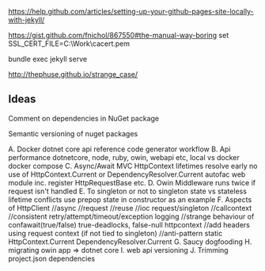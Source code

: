 https://help.github.com/articles/setting-up-your-github-pages-site-locally-with-jekyll/

https://gist.github.com/fnichol/867550#the-manual-way-boring
   set SSL_CERT_FILE=C:\Work\cacert.pem

bundle exec jekyll serve

http://thephuse.github.io/strange_case/



Ideas
-----
Comment on dependencies in NuGet package

Semantic versioning of nuget packages

A. Docker dotnet core
	api reference
	code generator
	workflow
B. Api performance dotnetcore, node, ruby, owin, webapi etc, local vs docker
	docker compose
C. Async/Await MVC HttpContext lifetimes
	resolve early
	no use of HttpContext.Current or DependencyResolver.Current
	autofac web module inc. register HttpRequestBase etc.
D. Owin Middleware runs twice if request isn't handled
E. To singleton or not to singleton
	state vs stateless
	lifetime conflicts
    use prepop state in constructor as an example
F. Aspects of HttpClient
   //async
   //request
   //reuse
   //ioc request/singleton
   //callcontext
   //consistent retry/attempt/timeout/exception logging
   //strange behaviour of confawait(true/false) true-deadlocks, false-null httpcontext
   //add headers using request context (if not tied to singleton)
   //anti-pattern static HttpContext.Current DependencyResolver.Current
G. Saucy
	dogfooding
H. migrating owin app => dotnet core
I. web api versioning
J. Trimming project.json dependencies
